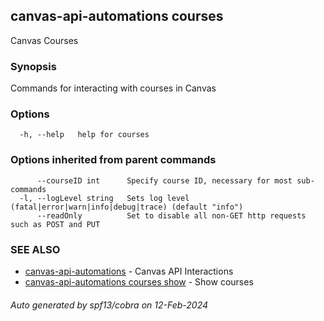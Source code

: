 ## canvas-api-automations courses

Canvas Courses

### Synopsis

Commands for interacting with courses in Canvas

### Options

```
  -h, --help   help for courses
```

### Options inherited from parent commands

```
      --courseID int      Specify course ID, necessary for most sub-commands
  -l, --logLevel string   Sets log level (fatal|error|warn|info|debug|trace) (default "info")
      --readOnly          Set to disable all non-GET http requests such as POST and PUT
```

### SEE ALSO

* [canvas-api-automations](canvas-api-automations.md)	 - Canvas API Interactions
* [canvas-api-automations courses show](canvas-api-automations_courses_show.md)	 - Show courses

###### Auto generated by spf13/cobra on 12-Feb-2024

